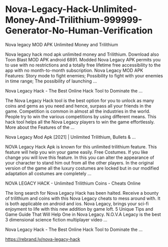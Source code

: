 <h1> Nova-Legacy-Hack-Unlimited-Money-And-Trilithium-999999-Generator-No-Human-Verification</h1>
Nova legacy MOD APK Unlimited Money and Trilithium

Nova legacy hack mod apk unlimited money and Trilithium. Download also Toon Blast MOD APK android 6891. Modded Nova Legacy APK permits you to use with no restrictions and a totally free lifetime free accessibility to the app with no month-to-month subscription. Nova Legacy MOD APK Features: Story mode to fight enemies; Possibility to fight with your enemies in time range; The possibility of launching …

Nova Legacy Hack - The Best Online Hack Tool to Dominate the …

The Nova Legacy Hack tool is the best option for you to unlock as many coins and gems as you need and hence, surpass all your friends in the game. Competition is common in almost all the industries in the world. People try to win the various competitions by using different means. This hack tool helps all the Nova Legacy players to win the game effortlessly. More about the Features of the …

Nova Legacy Mod Apk [2021] | Unlimited Trilithium, Bullets & …

NOVA Legacy Hack Apk is known for this unlimited trilithium feature. This feature will help you win your game easily. Free Costumes. If you like change you will love this feature. In this you can alter the appearance of your character to stand him out from all the other players. In the original version of the game all the luxury costumes are locked but in our modified adaptation all costumes are completely …

NOVA LEGACY HACK - Unlimited Trilithium Coins - Cheats Online

The long search for Nova Legacy Hack has been halted. Receive a bounty of trilithium and coins with this Nova Legacy cheats to mess around with. It is both applicable on android and ios. Nova Legacy, brings your sci-fi enjoyment to life with this new addition by game loft. 5 Unique Tips and Game Guide That Will Help One in Nova Legacy. N.O.V.A Legacy is the best 3 dimensional science fiction multiplayer video …

Nova Legacy Hack - The Best Online Hack Tool to Dominate the …

https://rebrand.ly/nova-legacy-hack
